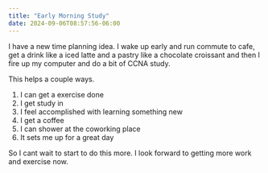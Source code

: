 ```yaml
---
title: "Early Morning Study"
date: 2024-09-06T08:57:56-06:00
---
```

I have a new time planning idea. I wake up early and run commute to cafe, get a drink like a iced latte and a pastry like a chocolate croissant and then I fire up my computer and do a bit of CCNA study. 

This helps a couple ways. 
1. I can get a exercise done 
2. I get study in
3. I feel accomplished with learning something new
4. I get a coffee
5. I can shower at the coworking place
6. It sets me up for a great day

So I cant wait to start to do this more. I look forward to getting more work and exercise now.
